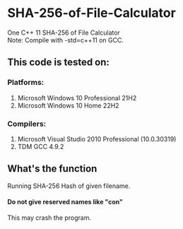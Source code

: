 # SHA-256-of-File-Calculator
One C++ 11 SHA-256 of File Calculator  
Note: Compile with -std=c++11 on GCC.
## This code is tested on:  
### Platforms:  
1. Microsoft Windows 10 Professional 21H2
2. Microsoft Windows 10 Home 22H2
### Compilers:
1. Microsoft Visual Studio 2010 Professional (10.0.30319)
2. TDM GCC 4.9.2
## What's the function
Running SHA-256 Hash of given filename.
#### Do not give reserved names like "con"
This may crash the program.

